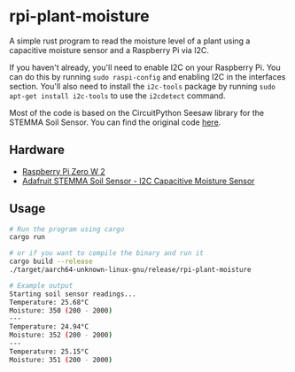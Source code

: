 # rpi-plant-moisture

A simple rust program to read the moisture level of a plant using a capacitive moisture sensor and a Raspberry Pi via I2C.

If you haven't already, you'll need to enable I2C on your Raspberry Pi. You can do this by running `sudo raspi-config` and enabling I2C in the interfaces section. You'll also need to install the `i2c-tools` package by running `sudo apt-get install i2c-tools` to use the `i2cdetect` command.

Most of the code is based on the CircuitPython Seesaw library for the STEMMA Soil Sensor. You can find the original code [here](https://github.com/adafruit/Adafruit_CircuitPython_seesaw).

## Hardware

- [Raspberry Pi Zero W 2](https://www.adafruit.com/product/5291)
- [Adafruit STEMMA Soil Sensor - I2C Capacitive Moisture Sensor](https://www.adafruit.com/product/4026)

## Usage

```bash
# Run the program using cargo
cargo run

# or if you want to compile the binary and run it
cargo build --release
./target/aarch64-unknown-linux-gnu/release/rpi-plant-moisture

# Example output
Starting soil sensor readings...
Temperature: 25.68°C
Moisture: 350 (200 - 2000)
---
Temperature: 24.94°C
Moisture: 352 (200 - 2000)
---
Temperature: 25.15°C
Moisture: 351 (200 - 2000)
```
